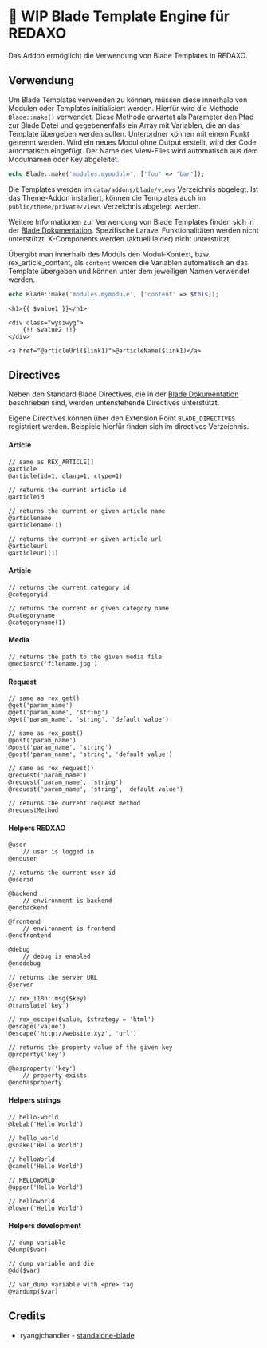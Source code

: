 # :construction: WIP Blade Template Engine für REDAXO

Das Addon ermöglicht die Verwendung von Blade Templates in REDAXO.

## Verwendung

Um Blade Templates verwenden zu können, müssen diese innerhalb von Modulen oder Templates initialisiert werden.
Hierfür wird die Methode `Blade::make()` verwendet. Diese Methode erwartet als Parameter den Pfad zur Blade Datei und gegebenenfalls ein Array mit Variablen, die an das Template übergeben werden sollen. Unterordner können mit einem Punkt getrennt werden.
Wird ein neues Modul ohne Output erstellt, wird der Code automatisch eingefügt. Der Name des View-Files wird automatisch aus dem Modulnamen oder Key abgeleitet.

```php
echo Blade::make('modules.mymodule', ['foo' => 'bar']);
```

Die Templates werden im `data/addons/blade/views` Verzeichnis abgelegt. Ist das Theme-Addon installiert, können die Templates auch im `public/theme/private/views` Verzeichnis abgelegt werden.

Weitere Informationen zur Verwendung von Blade Templates finden sich in der [Blade Dokumentation](https://laravel.com/docs/10.x/blade). Spezifische Laravel Funktionalitäten werden nicht unterstützt. X-Components werden (aktuell leider) nicht unterstützt.

Übergibt man innerhalb des Moduls den Modul-Kontext, bzw. rex_article_content, als `content` werden die Variablen automatisch an das Template übergeben und können unter dem jeweiligen Namen verwendet werden.

```php
echo Blade::make('modules.mymodule', ['content' => $this]);
```

```blade
<h1>{{ $value1 }}</h1>

<div class="wysiwyg">
    {!! $value2 !!}
</div>

<a href="@articleUrl($link1)">@articleName($link1)</a>
```

## Directives

Neben den Standard Blade Directives, die in der [Blade Dokumentation](https://laravel.com/docs/10.x/blade#blade-directives) beschrieben sind, werden untenstehende Directives unterstützt.

Eigene Directives können über den Extension Point `BLADE_DIRECTIVES` registriert werden. Beispiele hierfür finden sich im directives Verzeichnis.

#### Article

```blade
// same as REX_ARTICLE[]
@article
@article(id=1, clang=1, ctype=1)

// returns the current article id
@articleid

// returns the current or given article name
@articlename
@articlename(1)

// returns the current or given article url
@articleurl
@articleurl(1)
```

#### Article

```blade
// returns the current category id
@categoryid

// returns the current or given category name
@categoryname
@categoryname(1)
```

#### Media

```blade
// returns the path to the given media file
@mediasrc('filename.jpg')
```

#### Request

```blade
// same as rex_get()
@get('param_name')
@get('param_name', 'string')
@get('param_name', 'string', 'default value')

// same as rex_post()
@post('param_name')
@post('param_name', 'string')
@post('param_name', 'string', 'default value')

// same as rex_request()
@request('param_name')
@request('param_name', 'string')
@request('param_name', 'string', 'default value')

// returns the current request method
@requestMethod
```

#### Helpers REDXAO

```blade
@user
    // user is logged in
@enduser

// returns the current user id
@userid 

@backend
    // environment is backend
@endbackend

@frontend
    // environment is frontend
@endfrontend

@debug
    // debug is enabled
@enddebug

// returns the server URL
@server

// rex_i18n::msg($key)
@translate('key')

// rex_escape($value, $strategy = 'html')
@escape('value')
@escape('http://website.xyz', 'url')

// returns the property value of the given key
@property('key')

@hasproperty('key')
    // property exists
@endhasproperty
```

#### Helpers strings

```blade
// hello-world
@kebab('Hello World')

// hello_world
@snake('Hello World')

// helloWorld
@camel('Hello World')

// HELLOWORLD
@upper('Hello World')

// helloworld
@lower('Hello World')
```

#### Helpers development

```blade
// dump variable
@dump($var)

// dump variable and die
@dd($var)

// var_dump variable with <pre> tag
@vardump($var)
```

## Credits

- ryangjchandler - [standalone-blade](https://github.com/ryangjchandler/standalone-blade)